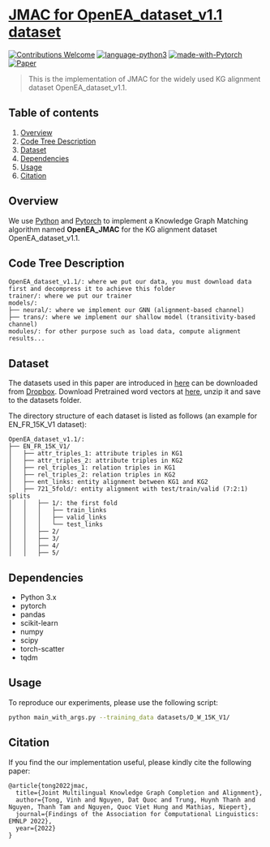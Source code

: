 # [JMAC for OpenEA_dataset_v1.1 dataset](https://www.pytorch.org)
[![Contributions Welcome](https://img.shields.io/badge/Contributions-Welcome-brightgreen.svg?style=flat-square)](https://www.pytorch.org)
[![language-python3](https://img.shields.io/badge/Language-Python3-blue.svg?style=flat-square)](https://www.python.org/)
[![made-with-Pytorch](https://img.shields.io/badge/Made%20with-Pytorch-red.svg?style=flat-square)](https://www.pytorch.org/)
[![Paper](https://img.shields.io/badge/EMNLP%202022-PDF-yellow.svg?style=flat-square)](https://www.pytorch.org)

> This is the implementation of JMAC for the widely used KG alignment dataset OpenEA_dataset_v1.1.


## Table of contents
1. [Overview](#overview)
2. [Code Tree Description](#code-tree-description)
3. [Dataset](#dataset)
4. [Dependencies](#dependencies)
5. [Usage](#usage)
6. [Citation](#citation)


## Overview

We use [Python](https://www.python.org/) and [Pytorch](https://www.pytorch.org/) to implement a Knowledge Graph Matching algorithm named **OpenEA_JMAC** for the KG alignment dataset OpenEA_dataset_v1.1. 


## Code Tree Description

```
OpenEA_dataset_v1.1/: where we put our data, you must download data first and decompress it to achieve this folder
trainer/: where we put our trainer
models/:
├── neural/: where we implement our GNN (alignment-based channel)
├── trans/: where we implement our shallow model (transitivity-based channel)
modules/: for other purpose such as load data, compute alignment results...
```

## Dataset

The datasets used in this paper are introduced in [here](https://github.com/nju-websoft/OpenEA) can be downloaded from [Dropbox](https://www.dropbox.com/s/nzjxbam47f9yk3d/OpenEA_dataset_v1.1.zip?dl=0). Download Pretrained word vectors at [here](https://dl.fbaipublicfiles.com/fasttext/vectors-english/wiki-news-300d-1M.vec.zip), unzip it and save to the datasets folder.

The directory structure of each dataset is listed as follows (an example for EN_FR_15K_V1 dataset):

```
OpenEA_dataset_v1.1/:
├── EN_FR_15K_V1/
│   ├── attr_triples_1: attribute triples in KG1
│   ├── attr_triples_2: attribute triples in KG2
│   ├── rel_triples_1: relation triples in KG1
│   ├── rel_triples_2: relation triples in KG2
│   ├── ent_links: entity alignment between KG1 and KG2
│   ├── 721_5fold/: entity alignment with test/train/valid (7:2:1) splits
│   │   ├── 1/: the first fold
│   │   │   ├── train_links
│   │   │   ├── valid_links
│   │   │   └── test_links
│   │   ├── 2/
│   │   ├── 3/
│   │   ├── 4/
│   │   ├── 5/
```


## Dependencies
* Python 3.x
* pytorch 
* pandas
* scikit-learn
* numpy
* scipy
* torch-scatter
* tqdm


## Usage

To reproduce our experiments, please use the following script:

```bash
python main_with_args.py --training_data datasets/D_W_15K_V1/ 
```

## Citation
If you find the our implementation useful, please kindly cite the following paper:

```
@article{tong2022jmac,
  title={Joint Multilingual Knowledge Graph Completion and Alignment},
  author={Tong, Vinh and Nguyen, Dat Quoc and Trung, Huynh Thanh and Nguyen, Thanh Tam and Nguyen, Quoc Viet Hung and Mathias, Niepert},
  journal={Findings of the Association for Computational Linguistics: EMNLP 2022},
  year={2022}
}
```
